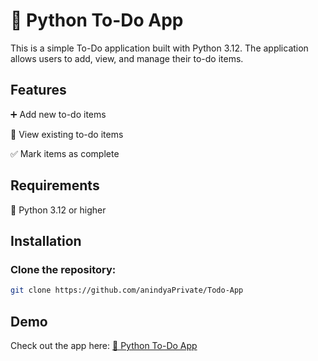 # 📝 **Python To-Do App**

This is a simple To-Do application built with Python 3.12. The application allows users to add, view, and manage their to-do items.


## **Features**

➕ Add new to-do items

👀 View existing to-do items

✅ Mark items as complete

## **Requirements**

🐍 Python 3.12 or higher


## **Installation**

### Clone the repository:
```bash
git clone https://github.com/anindyaPrivate/Todo-App
```

## Demo
Check out the app here: [📝 Python To-Do App](https://anindyaprivate-todo-app-web-sq6old.streamlit.app/)
